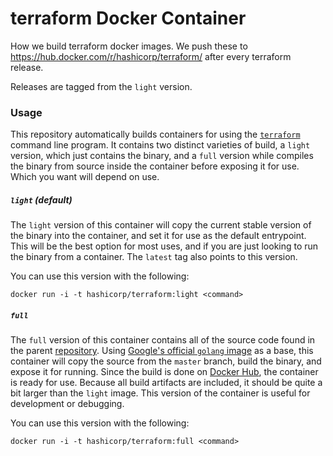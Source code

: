 # terraform Docker Container

How we build terraform docker images. We push these to
https://hub.docker.com/r/hashicorp/terraform/ after every terraform release.

Releases are tagged from the `light` version.

### Usage

This repository automatically builds containers for using the
[`terraform`](https://terraform.io) command line program. It contains two distinct
varieties of build, a `light` version, which just contains the binary, and
a `full` version while compiles the binary from source inside the container
before exposing it for use. Which you want will depend on use.

##### `light` (default)

The `light` version of this container will copy the current stable version of
the binary into the container, and set it for use as the default entrypoint.
This will be the best option for most uses, and if you are just looking to run
the binary from a container. The `latest` tag also points to this version.

You can use this version with the following:
```shell
docker run -i -t hashicorp/terraform:light <command>
```

##### `full`

The `full` version of this container contains all of the source code found in
the parent [repository](https://github.com/hashicorp/terraform). Using [Google's
official `golang` image](https://hub.docker.com/_/golang/) as a base, this
container will copy the source from the `master` branch, build the binary, and
expose it for running. Since the build is done on [Docker
Hub](https://hub.docker.com/r/hashicorp), the container is ready for use.
Because all build artifacts are included, it should be quite a bit larger than
the `light` image. This version of the container is useful for development or
debugging.

You can use this version with the following:
```shell
docker run -i -t hashicorp/terraform:full <command>
```
